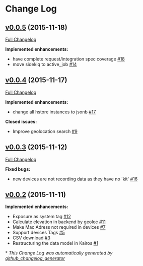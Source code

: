 # Change Log

## [v0.0.5](https://github.com/fablabbcn/smartcitizen/tree/v0.0.5) (2015-11-18)
[Full Changelog](https://github.com/fablabbcn/smartcitizen/compare/v0.0.4...v0.0.5)

**Implemented enhancements:**

- have complete request/integration spec coverage [\#18](https://github.com/fablabbcn/smartcitizen/issues/18)
- move sidekiq to active\_job [\#14](https://github.com/fablabbcn/smartcitizen/issues/14)

## [v0.0.4](https://github.com/fablabbcn/smartcitizen/tree/v0.0.4) (2015-11-17)
[Full Changelog](https://github.com/fablabbcn/smartcitizen/compare/v0.0.3...v0.0.4)

**Implemented enhancements:**

- change all hstore instances to jsonb [\#17](https://github.com/fablabbcn/smartcitizen/issues/17)

**Closed issues:**

- Improve geolocation search [\#9](https://github.com/fablabbcn/smartcitizen/issues/9)

## [v0.0.3](https://github.com/fablabbcn/smartcitizen/tree/v0.0.3) (2015-11-12)
[Full Changelog](https://github.com/fablabbcn/smartcitizen/compare/v0.0.2...v0.0.3)

**Fixed bugs:**

- new devices are not recording data as they have no 'kit' [\#16](https://github.com/fablabbcn/smartcitizen/issues/16)

## [v0.0.2](https://github.com/fablabbcn/smartcitizen/tree/v0.0.2) (2015-11-11)
**Implemented enhancements:**

- Exposure as system tag [\#12](https://github.com/fablabbcn/smartcitizen/issues/12)
- Calculate elevation in backend by geoloc [\#11](https://github.com/fablabbcn/smartcitizen/issues/11)
- Make Mac Adress not required in devices [\#7](https://github.com/fablabbcn/smartcitizen/issues/7)
- Support devices Tags [\#5](https://github.com/fablabbcn/smartcitizen/issues/5)
- CSV download [\#3](https://github.com/fablabbcn/smartcitizen/issues/3)
- Restructuring the data model in Kairos  [\#1](https://github.com/fablabbcn/smartcitizen/issues/1)



\* *This Change Log was automatically generated by [github_changelog_generator](https://github.com/skywinder/Github-Changelog-Generator)*